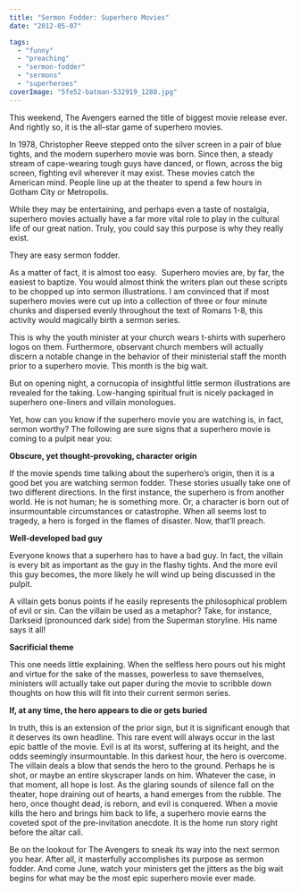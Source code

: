 ```yaml
---
title: "Sermon Fodder: Superhero Movies"
date: "2012-05-07"

tags: 
  - "funny"
  - "preaching"
  - "sermon-fodder"
  - "sermons"
  - "superheroes"
coverImage: "5fe52-batman-532919_1280.jpg"
---
```


This weekend, The Avengers earned the title of biggest movie release ever. And rightly so, it is the all-star game of superhero movies.

In 1978, Christopher Reeve stepped onto the silver screen in a pair of blue tights, and the modern superhero movie was born. Since then, a steady stream of cape-wearing tough guys have danced, or flown, across the big screen, fighting evil wherever it may exist. These movies catch the American mind. People line up at the theater to spend a few hours in Gotham City or Metropolis.

While they may be entertaining, and perhaps even a taste of nostalgia, superhero movies actually have a far more vital role to play in the cultural life of our great nation. Truly, you could say this purpose is why they really exist.

They are easy sermon fodder.

As a matter of fact, it is almost too easy.  Superhero movies are, by far, the easiest to baptize. You would almost think the writers plan out these scripts to be chopped up into sermon illustrations. I am convinced that if most superhero movies were cut up into a collection of three or four minute chunks and dispersed evenly throughout the text of Romans 1-8, this activity would magically birth a sermon series.

This is why the youth minister at your church wears t-shirts with superhero logos on them. Furthermore, observant church members will actually discern a notable change in the behavior of their ministerial staff the month prior to a superhero movie. This month is the big wait.

But on opening night, a cornucopia of insightful little sermon illustrations are revealed for the taking. Low-hanging spiritual fruit is nicely packaged in superhero one-liners and villain monologues.

Yet, how can you know if the superhero movie you are watching is, in fact, sermon worthy? The following are sure signs that a superhero movie is coming to a pulpit near you:

**Obscure, yet thought-provoking, character origin**

If the movie spends time talking about the superhero’s origin, then it is a good bet you are watching sermon fodder. These stories usually take one of two different directions. In the first instance, the superhero is from another world. He is not human; he is something more. Or, a character is born out of insurmountable circumstances or catastrophe. When all seems lost to tragedy, a hero is forged in the flames of disaster. Now, that’ll preach.

**Well-developed bad guy**

Everyone knows that a superhero has to have a bad guy. In fact, the villain is every bit as important as the guy in the flashy tights. And the more evil this guy becomes, the more likely he will wind up being discussed in the pulpit.

A villain gets bonus points if he easily represents the philosophical problem of evil or sin. Can the villain be used as a metaphor? Take, for instance, Darkseid (pronounced dark side) from the Superman storyline. His name says it all!

**Sacrificial theme**

This one needs little explaining. When the selfless hero pours out his might and virtue for the sake of the masses, powerless to save themselves, ministers will actually take out paper during the movie to scribble down thoughts on how this will fit into their current sermon series.

**If, at any time, the hero appears to die or gets buried**

In truth, this is an extension of the prior sign, but it is significant enough that it deserves its own headline. This rare event will always occur in the last epic battle of the movie. Evil is at its worst, suffering at its height, and the odds seemingly insurmountable. In this darkest hour, the hero is overcome. The villain deals a blow that sends the hero to the ground. Perhaps he is shot, or maybe an entire skyscraper lands on him. Whatever the case, in that moment, all hope is lost. As the glaring sounds of silence fall on the theater, hope draining out of hearts, a hand emerges from the rubble. The hero, once thought dead, is reborn, and evil is conquered. When a movie kills the hero and brings him back to life, a superhero movie earns the coveted spot of the pre-invitation anecdote. It is the home run story right before the altar call.

Be on the lookout for The Avengers to sneak its way into the next sermon you hear. After all, it masterfully accomplishes its purpose as sermon fodder. And come June, watch your ministers get the jitters as the big wait begins for what may be the most epic superhero movie ever made.
